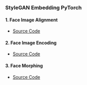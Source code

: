 ### StyleGAN Embedding PyTorch

#### <b>1. Face Image Alignment</b>

* [Source Code](/Face_Image_Alignment.ipynb)

#### <b>2. Face Image Encoding</b>

* [Source Code](/Face_Image_Encoding.ipynb)

#### <b>3. Face Morphing</b>

* [Source Code](/Face_Morphing.ipynb)
